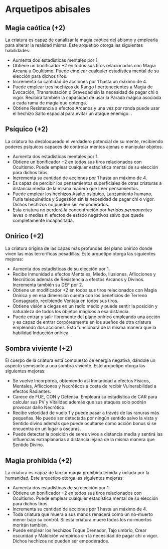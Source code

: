 # Arquetipos abisales

## Magia caótica (+2)

La criatura es capaz de canalizar la magia caótica del abismo y emplearla para alterar la realidad misma. Este arquetipo otorga las siguientes habilidades:

- Aumenta dos estadísticas mentales por 1.
- Obtiene un bonificador +2 en todos sus tiros relacionados con Magia Arcana u Ocultismo. Puede emplear cualquier estadística mental  de su elección para dichos tiros.
- Incrementa su cantidad de acciones por 1 hasta un máximo de 4.
- Puede emplear tres hechizos de Rango I pertenecientes a Magia de Evocación, Transmutación o Gravedad sin la necesidad de pagar chi o vigor. Recibirá también la capacidad de usar la Parada mágica asociada a cada rama de magia que obtenga.
- Obtiene Resistencia a efectos Arcanos y una vez por ronda puede usar el hechizo Salto espacial para evitar un ataque enemigo. .

## Psíquico (+2)

La criatura ha desbloqueado el verdadero potencial de su mente, recibiendo poderes psíquicos capaces de controlar mentes ajenas o manipular objetos.

- Aumenta dos estadísticas mentales por 1.
- Obtiene un bonificador +2 en todos sus tiros relacionados con Ocultismo. Puede emplear cualquier estadística mental  de su elección para dichos tiros.
- Incrementa su cantidad de acciones por 1 hasta un máximo de 4.
- Es capaz de percibir los pensamientos superficiales de otras criaturas a distancia media de la misma manera que Leer pensamientos.
- Puede emplear los hechizos Asalto psíquico, Lanzamiento humano, Furia telequinética y Sugestión sin la necesidad de pagar chi o vigor. Dichos hechizos no pueden ser empoderados.
- Esta criatura no perderá la concentración por *heridas permanentes* leves o medias ni efectos de estado negativos salvo que quede completamente incapacitada.

## Onírico (+2)

La criatura origina de las capas más profundas del plano onírico donde viven las más terroríficas pesadillas. Este arquetipo otorga las siguientes mejoras:

- Aumenta dos estadísticas de su elección por 1.
- Recibe Inmunidad a efectos Mentales, Miedo, Ilusiones, Aflicciones y Necróticos además de Resistencia a efectos Arcanos y Divinos. Incrementa también su DEF por 2.
- Obtiene un modificador +2 en todos sus tiros relacionados con Magia Onírica y en esa dimensión cuenta con los beneficios de Terreno Consagrado, recibiendo Ventaja en todos sus tiros.
- Obtiene visión a ciegas en un radio medio y puede sentir la posición y naturaleza de todos los objetos mágicos a esa distancia.
- Puede entrar y salir libremente del plano onírico empleando una acción y es capaz de entrar corpóreamente en los sueños de otra criatura empleando dos acciones. Esto funcionará de la misma manera que la habilidad Inducción onírica.

## Sombra viviente (+2)

El cuerpo de la criatura está compuesto de energía negativa, dándole un aspecto semejante a una sombra viviente. Este arquetipo otorga las siguientes mejoras:

- Se vuelve Incorpórea, obteniendo así Inmunidad a efectos Físicos, Mentales, Aflicciones y Necróticos a costa de recibir Vulnerabilidad a efectos Radiantes.
- Carece de FUE, CON y Defensa. Empleará su estadística de CAR para calcular sus PV y Vitalidad además que sus ataques solo podrán provocar daño Necrótico.
- Recibe velocidad de vuelo 1 y puede pasar a través de las ranuras más pequeñas. No puede ser detectada por ningún sentido salvo la vista y Sentido divino además que puede ocultarse como acción bonus si se encuentra en un lugar a oscuras.
- Puede detectar la posición de seres vivos a distancia media y sentirá las influencias extraplanarias a distancia lejana de la misma manera que Sentido Divino.

## Magia prohibida (+2)

La criatura es capaz de lanzar magia prohibida temida y odiada por la humanidad. Este arquetipo otorga las siguientes mejoras:

- Aumenta dos estadísticas de su elección por 1.
- Obtiene un bonificador +2 en todos sus tiros relacionados con Ocultismo. Puede emplear cualquier estadística mental de su elección para dichos tiros.
- Incrementa su cantidad de acciones por 1 hasta un máximo de 4.
- Toda criatura que muera a sus manos renacerá como un no-muerto menor bajo su control. Si esta criatura muere todos los no-muertos morirán también.
- Puede emplear los hechizos Toque Drenador, Tajo umbrío, Crear oscuridad y Maldición vampírica sin la necesidad de pagar chi o vigor. Dichos hechizos no pueden ser empoderados.